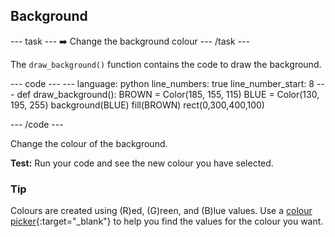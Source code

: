 <h2 class="c-project-heading--task">Background</h2>

--- task ---
➡️ Change the background colour
--- /task --- 

The `draw_background()` function contains the code to draw the background. 

<div class="c-project-code">
--- code ---
---
language: python
line_numbers: true
line_number_start: 8
---
def draw_background():
    BROWN = Color(185, 155, 115)
    BLUE = Color(130, 195, 255)
    background(BLUE) 
    fill(BROWN)
    rect(0,300,400,100)

--- /code ---
</div>

Change the colour of the background. 

**Test:** Run your code and see the new colour you have selected. 

<div class="c-project-callout c-project-callout--tip">

### Tip

Colours are created using (R)ed, (G)reen, and (B)lue values. Use a [colour picker](https://htmlcolorcodes.com/){:target="_blank"} to help you find the values for the colour you want. 

</div>

